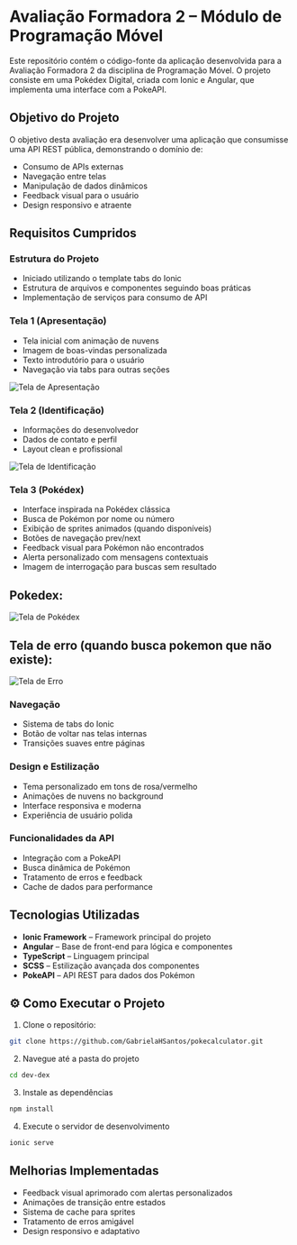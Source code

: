 # Avaliação Formadora 2 – Módulo de Programação Móvel

Este repositório contém o código-fonte da aplicação desenvolvida para a Avaliação Formadora 2 da disciplina de Programação Móvel.
O projeto consiste em uma Pokédex Digital, criada com Ionic e Angular, que implementa uma interface com a PokeAPI.

## Objetivo do Projeto
O objetivo desta avaliação era desenvolver uma aplicação que consumisse uma API REST pública, demonstrando o domínio de:
- Consumo de APIs externas
- Navegação entre telas
- Manipulação de dados dinâmicos
- Feedback visual para o usuário
- Design responsivo e atraente

## Requisitos Cumpridos

### Estrutura do Projeto
- Iniciado utilizando o template tabs do Ionic
- Estrutura de arquivos e componentes seguindo boas práticas
- Implementação de serviços para consumo de API

### Tela 1 (Apresentação)
- Tela inicial com animação de nuvens
- Imagem de boas-vindas personalizada
- Texto introdutório para o usuário
- Navegação via tabs para outras seções

![Tela de Apresentação](src/assets/readme/telainicial.png)


### Tela 2 (Identificação)
- Informações do desenvolvedor
- Dados de contato e perfil
- Layout clean e profissional

![Tela de Identificação](src/assets/readme/telaperfil.png)

### Tela 3 (Pokédex)
- Interface inspirada na Pokédex clássica
- Busca de Pokémon por nome ou número
- Exibição de sprites animados (quando disponíveis)
- Botões de navegação prev/next
- Feedback visual para Pokémon não encontrados
- Alerta personalizado com mensagens contextuais
- Imagem de interrogação para buscas sem resultado

## Pokedex:

![Tela de Pokédex](src/assets/readme/telaapipokedex.png)

## Tela de erro (quando busca pokemon que não existe):

![Tela de Erro](src/assets/readme/telaerro.png)



### Navegação
- Sistema de tabs do Ionic
- Botão de voltar nas telas internas
- Transições suaves entre páginas

### Design e Estilização
- Tema personalizado em tons de rosa/vermelho
- Animações de nuvens no background
- Interface responsiva e moderna
- Experiência de usuário polida

### Funcionalidades da API
- Integração com a PokeAPI
- Busca dinâmica de Pokémon
- Tratamento de erros e feedback
- Cache de dados para performance

## Tecnologias Utilizadas
- **Ionic Framework** – Framework principal do projeto
- **Angular** – Base de front-end para lógica e componentes
- **TypeScript** – Linguagem principal
- **SCSS** – Estilização avançada dos componentes
- **PokeAPI** – API REST para dados dos Pokémon

## ⚙️ Como Executar o Projeto

1. Clone o repositório:
```bash
git clone https://github.com/GabrielaHSantos/pokecalculator.git
```

2. Navegue até a pasta do projeto
```bash
cd dev-dex
```

3. Instale as dependências
```bash
npm install
```

4. Execute o servidor de desenvolvimento
```bash
ionic serve
```

## Melhorias Implementadas
- Feedback visual aprimorado com alertas personalizados
- Animações de transição entre estados
- Sistema de cache para sprites
- Tratamento de erros amigável
- Design responsivo e adaptativo
